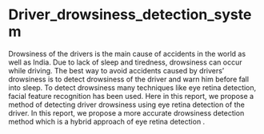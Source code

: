 # Driver_drowsiness_detection_system
Drowsiness of the drivers is the main cause of accidents in the world as well as India. Due to lack of sleep and tiredness, drowsiness can occur while driving. The best way to avoid accidents caused by drivers’ drowsiness is to detect drowsiness of the driver and warn him before fall into sleep. To detect drowsiness many techniques like eye retina detection, facial feature recognition has been used. Here in this report, we propose a method of detecting driver drowsiness using eye retina detection of the driver. In this report, we propose a more accurate drowsiness detection method which is a hybrid approach of eye retina detection .
